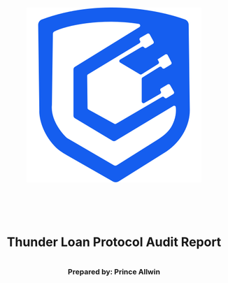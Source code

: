 <!DOCTYPE html>
<html>
<head>
<style>
    .full-page {
        width:  100%;
        height:  100vh; /* This will make the div take up the full viewport height */
        display: flex;
        flex-direction: column;
        justify-content: center;
        align-items: center;
    }
    .full-page img {
        max-width:  200;
        max-height:  200;
        margin-bottom: 5rem;
    }
    .full-page div{
        display: flex;
        flex-direction: column;
        justify-content: center;
        align-items: center;
    }
</style>
</head>
<body>

<div class="full-page">
    <img src="./logo.svg" alt="Logo">
    <div>
    <h1>Thunder Loan Protocol Audit Report</h1>
    <h3>Prepared by: Prince Allwin</h3>
    </div>
</div>

</body>
</html>

<!-- Your report starts here! -->

# Table of Contents
- [Table of Contents](#table-of-contents)
- [Protocol Summary](#protocol-summary)
- [Disclaimer](#disclaimer)
- [Risk Classification](#risk-classification)
- [Audit Details](#audit-details)
  - [Scope](#scope)
  - [Roles](#roles)
- [Executive Summary](#executive-summary)
  - [Issues found](#issues-found)
- [Findings](#findings)
  - [High](#high)
    - [\[H-1\] Erroneous `ThunderLoan::updateExchangeRate` in the `deposit` function causes protocol to think it has more fees that it really does, which blocks redemption and incorrectly sets the exchange rate.](#h-1-erroneous-thunderloanupdateexchangerate-in-the-deposit-function-causes-protocol-to-think-it-has-more-fees-that-it-really-does-which-blocks-redemption-and-incorrectly-sets-the-exchange-rate)
    - [\[H-3\] By calling a flashloan and then `ThunderLoan::deposit` instead of `ThunderLoan::repay` users can steal all funds from the protocol](#h-3-by-calling-a-flashloan-and-then-thunderloandeposit-instead-of-thunderloanrepay-users-can-steal-all-funds-from-the-protocol)
    - [\[H-3\] Mixing up variable location causes storage collisons in `ThunderLoan::s_flashLoanFee` and `ThunderLoan::s_currentlyFlashLoaning`, freesing protocol.](#h-3-mixing-up-variable-location-causes-storage-collisons-in-thunderloans_flashloanfee-and-thunderloans_currentlyflashloaning-freesing-protocol)
  - [Medium](#medium)
    - [\[M-2\] Using TSwap as price oracle leads to price and oracle manipulation attacks](#m-2-using-tswap-as-price-oracle-leads-to-price-and-oracle-manipulation-attacks)

# Protocol Summary


# Disclaimer

Prince Allwin and team makes all effort to find as many vulnerabilities in the code in the given time period, but holds no responsibilities for the findings provided in this document. A security audit by the team is not an endorsement of the underlying business or product. The audit was time-boxed and the review of the code was solely on the security aspects of the Solidity implementation of the contracts.

# Risk Classification

|            |        | Impact |        |     |
| ---------- | ------ | ------ | ------ | --- |
|            |        | High   | Medium | Low |
|            | High   | H      | H/M    | M   |
| Likelihood | Medium | H/M    | M      | M/L |
|            | Low    | M      | M/L    | L   |

We use the [CodeHawks](https://docs.codehawks.com/hawks-auditors/how-to-evaluate-a-finding-severity) severity matrix to determine severity. See the documentation for more details.

# Audit Details 

Commit Hash:
```
```

## Scope 

./src/

## Roles

# Executive Summary

## Issues found

| Severity | Number of issues found |
| -------- | ---------------------- |
| High     | 3                      |
| Medium   | 1                      |
| Low      | 0                      |
| Gas      | 0                      |
| Info     | 0                      |
|          |                        |
| Total    | 4                      |


# Findings

## High

### [H-1] Erroneous `ThunderLoan::updateExchangeRate` in the `deposit` function causes protocol to think it has more fees that it really does, which blocks redemption and incorrectly sets the exchange rate.

**Description:** In the ThunderLoan system, the `exchangeRate` is responsible for calculating the excahnge rate between assetTokens and underlying tokens. In a way, it's responsible for keeping track of how many fees to give to liquidity providers.

However, the `deposit` function, updates this rate, without collecting any fees.

```js
  function deposit(IERC20 token, uint256 amount) external revertIfZero(amount) revertIfNotAllowedToken(token) {
        AssetToken assetToken = s_tokenToAssetToken[token]; // e represent the shares of the pool
        uint256 exchangeRate = assetToken.getExchangeRate();
        uint256 mintAmount = (amount * assetToken.EXCHANGE_RATE_PRECISION()) / exchangeRate;
        
        emit Deposit(msg.sender, token, amount);
        assetToken.mint(msg.sender, mintAmount);

@>      uint256 calculatedFee = getCalculatedFee(token, amount);
@>      assetToken.updateExchangeRate(calculatedFee);

        token.safeTransferFrom(msg.sender, address(assetToken), amount);
    }
```

**Impact:**  There are several impacts to this bug.

1. The `redeem` function is blocked, because the protocol think the owed tokens is more than it has.
2. Rewards are incorrectly calculated, leading to liquidity providers potentialy getting way more or less than deserved.

**Proof of Concept:**

1. LP deposits
2. User takes out a flash loan
3. It is now impossible for LP to redeem.


<details>

<summary>Proof of Code</summary>

Place the following into `ThunderLoanTest.t.sol`

```js
	function testRedeemAfterLoan() public setAllowedToken hasDeposits {
        uint256 amountToBorrow = AMOUNT * 10;
        uint256 calculatedFee = thunderLoan.getCalculatedFee(tokenA, amountToBorrow);

        vm.startPrank(user);
        tokenA.mint(address(mockFlashLoanReceiver), calculatedFee);
        thunderLoan.flashloan(address(mockFlashLoanReceiver), tokenA, amountToBorrow, "");
        vm.stopPrank();

        uint256 amountToRedeem = type(uint256).max;
        vm.startPrank(liquidityProvider);
        thunderLoan.redeem(tokenA, amountToRedeem);
        vm.stopPrank();
    }
```

</details>

**Recommended Mitigation:** Remove the incorrectly updated exchange rate lines from `deposit`

```diff
	function deposit(IERC20 token, uint256 amount) external revertIfZero(amount) revertIfNotAllowedToken(token) {
        AssetToken assetToken = s_tokenToAssetToken[token];
        uint256 exchangeRate = assetToken.getExchangeRate();
        uint256 mintAmount = (amount * assetToken.EXCHANGE_RATE_PRECISION()) / exchangeRate;
        
        emit Deposit(msg.sender, token, amount);
        assetToken.mint(msg.sender, mintAmount);

-      uint256 calculatedFee = getCalculatedFee(token, amount);
-      assetToken.updateExchangeRate(calculatedFee);

        token.safeTransferFrom(msg.sender, address(assetToken), amount);
    }
```

### [H-3] By calling a flashloan and then `ThunderLoan::deposit` instead of `ThunderLoan::repay` users can steal all funds from the protocol

**Description:** Malicious user can call `ThunderLoan::flashloan` and take out a flashloan for the entire balance of the borrowed token then call `ThunderLoan::deposit` and desposit the entire balance with fee and then call `ThunderLoan::redeem` to redeem the entire balance.

**Impact:** Lost in funds deposited by the liquidity providers.

<details>

<summary>Proof of Code</summary>

- Test `testUseDepositInsteadOfRepayToStealFunds` from `ThunderLoanTest.t.sol`
- Which will drain the entire balance of the borrwed asset

<details>

**Recommended Mitigation:** Add a check in `deposit()` to make it impossible to use it in the same block of the flash loan. For example registring the `block.number` in a variable in flashloan() and checking it in deposit().

### [H-3] Mixing up variable location causes storage collisons in `ThunderLoan::s_flashLoanFee` and `ThunderLoan::s_currentlyFlashLoaning`, freesing protocol.

**Description:** `ThunderLoan.sol` has two variables in the following order.

```js
	uint256 private s_feePrecision;
    uint256 private s_flashLoanFee;
```

However, the upgraded contract `ThunderLoanUpgraded.sol` has them in a different order.

```js
	uint256 private s_flashLoanFee; 
    uint256 public constant FEE_PRECISION = 1e18;
```

Due to how Solidity storage works, after the upgrade the `s_flashLoanFee` will have the value of `s_feePrecision`. You cannot adjust the position of storage variables, and removing storage variables for constant variables, breaks the storage locations as well.

**Impact:** After the upgrade, the `s_flashLoanFee` will have the value of `s_feePrecision`. This means that users who take out flash loans right after an upgrade will be charged the wrong fee.

More importantly, the `s_currentlyFlashLoaning` mapping with storage in the wrong stoage slot.

**Proof of Concept:**

<details>
<summary>Proof of Code</summary>

Place the following into `ThunderLoanTest.t.sol`.

```js

	import { ThunderLoanUpgraded } from "../../src/upgradedProtocol/ThunderLoanUpgraded.sol";
	.
	.
	.

	function test_UpgradeBreaks() public {
        uint256 feeBeforeUpgrade = thunderLoan.getFee();
        vm.startPrank(thunderLoan.owner());
        ThunderLoanUpgraded upgraded = new ThunderLoanUpgraded();
        thunderLoan.upgradeToAndCall(address(upgraded), "");
        uint256 feeAfterUpgrade = thunderLoan.getFee();
        vm.stopPrank();

        console2.log("Fee Before: ", feeBeforeUpgrade);
        console2.log("Fee After: ", feeAfterUpgrade);

        assert(feeBeforeUpgrade != feeAfterUpgrade);
    }
```

You can also see the storage layout difference by running `forge inspect ThunderLoan storage` and `forge inspect ThunderLoanUpgraded storage`.

</details>

**Recommended Mitigation:** If you must remove the storage variable, leave it as blank as to not mess up the storage slots

```diff
-	uint256 private s_feePrecision;
-	uint256 public constant FEE_PRECISION = 1e18;
+	uint256 private s_blank;
+	uint256 private s_flashLoanFee; 
+   uint256 public constant FEE_PRECISION = 1e18;
```


## Medium

### [M-2] Using TSwap as price oracle leads to price and oracle manipulation attacks

**Description:** The TSwap protocol is a constant product formula based AMM (automated market maker). The price of a token is determined by how many reserves are on either side of the pool. Because of this, it is easy for malicious users to manipulate the price of a token by buying or selling a large amount of the token in the same transaction, essentially ignoring protocol fees. 

**Impact:** Liquidity providers will drastically reduced fees for providing liquidity. 

**Proof of Concept:** 

The following all happens in 1 transaction. 

1. User takes a flash loan from `ThunderLoan` for 1000 `tokenA`. They are charged the original fee `fee1`. During the flash loan, they do the following:
   1. User sells 1000 `tokenA`, tanking the price. 
   2. Instead of repaying right away, the user takes out another flash loan for another 1000 `tokenA`. 
      1. Due to the fact that the way `ThunderLoan` calculates price based on the `TSwapPool` this second flash loan is substantially cheaper. 
```javascript
    function getPriceInWeth(address token) public view returns (uint256) {
        address swapPoolOfToken = IPoolFactory(s_poolFactory).getPool(token);
@>      return ITSwapPool(swapPoolOfToken).getPriceOfOnePoolTokenInWeth();
    }
```
    3. The user then repays the first flash loan, and then repays the second flash loan.

I have created a proof of code located in my `audit-data` folder. It is too large to include here. 

Test name is `testOracleManipulation` inside `ThunderLoanTest.t.sol`

**Recommended Mitigation:** Consider using a different price oracle mechanism, like a Chainlink price feed with a Uniswap TWAP fallback oracle. 

